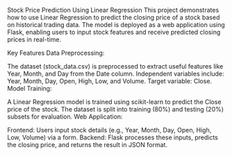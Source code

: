 Stock Price Prediction Using Linear Regression
This project demonstrates how to use Linear Regression to predict the closing price of a stock based on historical trading data. The model is deployed as a web application using Flask, enabling users to input stock features and receive predicted closing prices in real-time.

Key Features
Data Preprocessing:

The dataset (stock_data.csv) is preprocessed to extract useful features like Year, Month, and Day from the Date column.
Independent variables include: Year, Month, Day, Open, High, Low, and Volume.
Target variable: Close.
Model Training:

A Linear Regression model is trained using scikit-learn to predict the Close price of the stock.
The dataset is split into training (80%) and testing (20%) subsets for evaluation.
Web Application:

Frontend: Users input stock details (e.g., Year, Month, Day, Open, High, Low, Volume) via a form.
Backend: Flask processes these inputs, predicts the closing price, and returns the result in JSON format.
